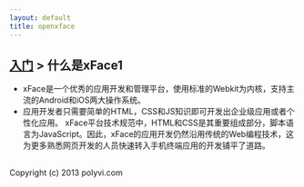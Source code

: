 ```yaml
---
layout: default
title: openxface
---
```


##  [入门](induction.html) > 什么是xFace1

- xFace是一个优秀的应用开发和管理平台，使用标准的Webkit为内核，支持主流的Android和iOS两大操作系统。
- 应用开发者只需要简单的HTML，CSS和JS知识即可开发出企业级应用或者个性化应用。 xFace平台技术规范中，HTML和CSS是其重要组成部分，脚本语言为JavaScript。因此，xFace的应用开发仍然沿用传统的Web编程技术，这为更多熟悉网页开发的人员快速转入手机终端应用的开发铺平了道路。 

##

Copyright (c) 2013 polyvi.com 
